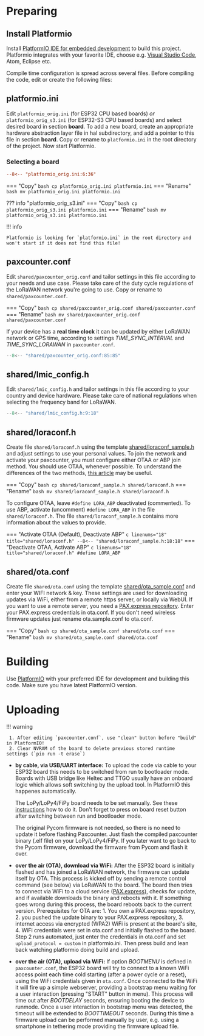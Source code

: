 # Preparing

## Install Platformio

Install <A HREF="https://platformio.org/">PlatformIO IDE for embedded development</A> to build this project. Platformio integrates with your favorite IDE, choose e.g. [Visual Studio Code](https://marketplace.visualstudio.com/items?itemName=platformio.platformio-ide), Atom, Eclipse etc.

Compile time configuration is spread across several files. Before compiling the code, edit or create the following files:

## platformio.ini
Edit `platformio_orig.ini` (for ESP32 CPU based boards) *or* `platformio_orig_s3.ini` (for ESP32-S3 CPU based boards) and select desired board in section **board**. To add a new board, create an appropriate hardware abstraction layer file in hal subdirectory, and add a pointer to this file in section **board**. Copy or rename to `platformio.ini` in the root directory of the project. Now start Platformio.
### Selecting a board

```ini linenums="6" title="Uncomment your board"
--8<-- "platformio_orig.ini:6:36"
```

=== "Copy"
    ``` bash
    cp platformio_orig.ini platformio.ini
    ```
=== "Rename"
    ``` bash
    mv platformio_orig.ini platformio.ini
    ```

??? info "platformio_orig_s3.ini"
    === "Copy"
        ``` bash
        cp platformio_orig_s3.ini platformio.ini
        ```
    === "Rename"
        ``` bash
        mv platformio_orig_s3.ini platformio.ini
        ```


!!! info

    Platformio is looking for `platformio.ini` in the root directory and won't start if it does not find this file!



## paxcounter.conf
Edit `shared/paxcounter_orig.conf` and tailor settings in this file according to your needs and use case. Please take care of the duty cycle regulations of the LoRaWAN network you're going to use. Copy or rename to `shared/paxcounter.conf`.

=== "Copy"
    ``` bash
    cp shared/paxcounter_orig.conf shared/paxcounter.conf
    ```
=== "Rename"
    ``` bash
    mv shared/paxcounter_orig.conf shared/paxcounter.conf
    ```




If your device has a **real time clock** it can be updated by either LoRaWAN network or GPS time, according to settings *TIME_SYNC_INTERVAL* and *TIME_SYNC_LORAWAN* in `paxcounter.conf`.

```c linenums="85" title="paxcounter.conf"
--8<-- "shared/paxcounter_orig.conf:85:85"
```

## shared/lmic_config.h
Edit `shared/lmic_config.h` and tailor settings in this file according to your country and device hardware. Please take care of national regulations when selecting the frequency band for LoRaWAN.

```c linenums="9" title="national regulations in shared/lmic_config.h "
--8<-- "shared/lmic_config.h:9:18"
```

## shared/loraconf.h
Create file `shared/loraconf.h` using the template [shared/loraconf_sample.h](https://github.com/cyberman54/ESP32-Paxcounter/blob/master/shared/loraconf_sample.h) and adjust settings to use your personal values. To join the network and activate your paxcounter, you must configure either OTAA or ABP join method. You should use OTAA, whenever possible. To understand the differences of the two methods, [this article](https://www.thethingsnetwork.org/docs/devices/registration.html) may be useful.

=== "Copy"
    ``` bash
    cp shared/loraconf_sample.h shared/loraconf.h
    ```
=== "Rename"
    ``` bash
    mv shared/loraconf_sample.h shared/loraconf.h
    ```


To configure OTAA, leave `#define LORA_ABP` deactivated (commented). To use ABP, activate (uncomment) `#define LORA_ABP` in the file `shared/loraconf.h`.
The file `shared/loraconf_sample.h` contains more information about the values to provide.

=== "Activate OTAA (Default), Deactivate ABP"
    ``` c linenums="18" title="shared/loraconf.h"
    --8<-- "shared/loraconf_sample.h:18:18"
    ```
=== "Deactivate OTAA, Activate ABP"
    ``` c linenums="18" title="shared/loraconf.h"
    #define LORA_ABP
    ```


## shared/ota.conf
Create file `shared/ota.conf` using the template [shared/ota_sample.conf](https://github.com/cyberman54/ESP32-Paxcounter/blob/master/shared/ota_sample.conf) and enter your WIFI network & key. These settings are used for downloading updates via WiFi, either from a remote https server, or locally via WebUI. If you want to use a remote server, you need a <A HREF="https://github.com/paxexpress/docs">PAX.express repository</A>. Enter your PAX.express credentials in ota.conf. If you don't need wireless firmware updates just rename ota.sample.conf to ota.conf.

=== "Copy"
    ``` bash
    cp shared/ota_sample.conf shared/ota.conf
    ```
=== "Rename"
    ``` bash
    mv shared/ota_sample.conf shared/ota.conf
    ```
# Building

Use <A HREF="https://platformio.org/">PlatformIO</A> with your preferred IDE for development and building this code. Make sure you have latest PlatformIO version.

# Uploading

!!! warning

     1. After editing `paxcounter.conf`, use "clean" button before "build" in PlatformIO!
     2. Clear NVRAM of the board to delete previous stored runtime settings (`pio run -t erase`)

- **by cable, via USB/UART interface:**
To upload the code via cable to your ESP32 board this needs to be switched from run to bootloader mode. Boards with USB bridge like Heltec and TTGO usually have an onboard logic which allows soft switching by the upload tool. In PlatformIO this happenes automatically.<p>
The LoPy/LoPy4/FiPy board needs to be set manually. See these
<A HREF="https://www.thethingsnetwork.org/labs/story/program-your-lopy-from-the-arduino-ide-using-lmic">instructions</A> how to do it. Don't forget to press on board reset button after switching between run and bootloader mode.<p>
The original Pycom firmware is not needed, so there is no need to update it before flashing Paxcounter. Just flash the compiled paxcounter binary (.elf file) on your LoPy/LoPy4/FiPy. If you later want to go back to the Pycom firmware, download the firmware from Pycom and flash it over.

- **over the air (OTA), download via WiFi:**
After the ESP32 board is initially flashed and has joined a LoRaWAN network, the firmware can update itself by OTA. This process is kicked off by sending a remote control command (see below) via LoRaWAN to the board. The board then tries to connect via WiFi to a cloud service (<A HREF="https://github.com/paxexpress">PAX.express</A>), checks for update, and if available downloads the binary and reboots with it. If something goes wrong during this process, the board reboots back to the current version. Prerequisites for OTA are: 1. You own a PAX.express repository, 2. you pushed the update binary to your PAX.express repository, 3. internet access via encrypted (WPA2) WiFi is present at the board's site, 4. WiFi credentials were set in ota.conf and initially flashed to the board. Step 2 runs automated, just enter the credentials in ota.conf and set `upload_protocol = custom` in platformio.ini. Then press build and lean back watching platformio doing build and upload.

- **over the air (OTA), upload via WiFi:**
If option *BOOTMENU* is defined in `paxcounter.conf`, the ESP32 board will try to connect to a known WiFi access point each time cold starting (after a power cycle or a reset), using the WiFi credentials given in `ota.conf`. Once connected to the WiFi it will fire up a simple webserver, providing a bootstrap menu waiting for a user interaction (pressing "START" button in menu). This process will time out after *BOOTDELAY* seconds, ensuring booting the device to runmode. Once a user interaction in bootstrap menu was detected, the timeout will be extended to *BOOTTIMEOUT* seconds. During this time a firmware upload can be performed manually by user, e.g. using a smartphone in tethering mode providing the firmware upload file.
